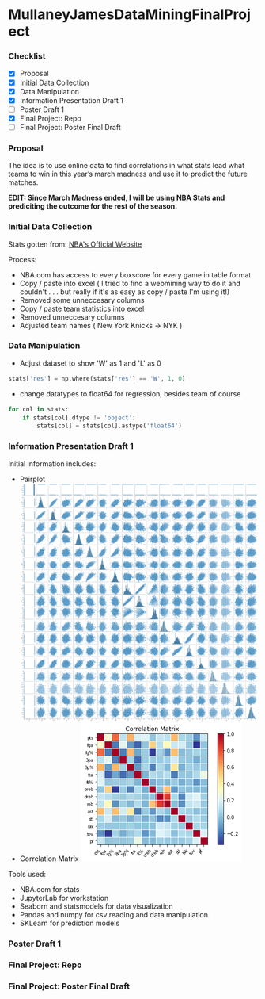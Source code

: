 # MullaneyJamesDataMiningFinalProject

### Checklist
- [x] Proposal
- [x] Initial Data Collection
- [x] Data Manipulation
- [x] Information Presentation Draft 1
- [ ] Poster Draft 1
- [x] Final Project: Repo
- [ ] Final Project: Poster Final Draft

### Proposal

The idea is to use online data to find correlations in what stats lead what teams to win in this year’s march madness and use it to predict the future matches.

**EDIT: Since March Madness ended, I will be using NBA Stats and prediciting the outcome for the rest of the season.**

### Initial Data Collection

Stats gotten from: [NBA's Official Website](NBA.com)

Process:
  - NBA.com has access to every boxscore for every game in table format
  - Copy / paste into excel ( I tried to find a webmining way to do it and couldn't . . . but really if it's as easy as copy / paste I'm using it!)
  - Removed some unneccesary columns
  - Copy / paste team statistics into excel
  - Removed unneccesary columns
  - Adjusted team names ( New York Knicks -> NYK )

### Data Manipulation

 - Adjust dataset to show 'W' as 1 and 'L' as 0
```python
stats['res'] = np.where(stats['res'] == 'W', 1, 0)
```
 - change datatypes to float64 for regression, besides team of course
```python
for col in stats:
    if stats[col].dtype != 'object':
        stats[col] = stats[col].astype('float64')
```


### Information Presentation Draft 1

Initial information includes:
 - Pairplot
![image of Pairplot](Pictures/Pairplot.png)
 - Correlation Matrix
![image of Correlation Matrix](Pictures/correlationMatrix.png)

Tools used:
 * NBA.com for stats
 * JupyterLab for workstation
 * Seaborn and statsmodels for data visualization
 * Pandas and numpy for csv reading and data manipulation
 * SKLearn for prediction models


### Poster Draft 1

### Final Project: Repo

### Final Project: Poster Final Draft

